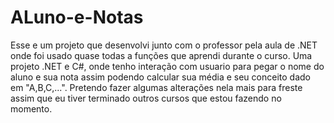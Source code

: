 # ALuno-e-Notas
Esse e um projeto que desenvolvi junto com o professor pela aula de .NET onde foi usado quase todas a funções que aprendi durante o curso.
Uma projeto .NET e C#, onde tenho interação com usuario para pegar o nome do aluno e sua nota assim podendo calcular sua média e seu conceito dado em "A,B,C,...".
Pretendo fazer algumas alterações nela mais para freste assim que eu tiver terminado outros cursos que estou fazendo no momento.
